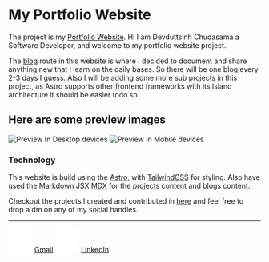 # My Portfolio Website

The project is my [Portfolio Website](https://devdutt-portfolio.vercel.app/). Hi I am Devduttsinh Chudasama a Software Developer, and welcome to my portfolio website project.

The [blog](https://devdutt-portfolio.vercel.app/blogs) route in this website is where I decided to document and share anything new that I learn on the daily bases. So there will be one blog every 2-3 days I guess. Also I will be adding some more sub projects in this project, as Astro supports other frontend frameworks with its Island architecture it should be easier todo so.

## Here are some preview images

![Preview In Desktop devices](https://cdn.discordapp.com/attachments/1065133521166942320/1232957026833928253/pc.png?ex=662b5836&is=662a06b6&hm=a18d0da389a882dcf7ac8c9ebd83d3bc34714d68262baf8ef6f3f823359078bc&)
![Preview In Mobile devices](https://cdn.discordapp.com/attachments/1065133521166942320/1232957027291238503/mobile.png?ex=662b5836&is=662a06b6&hm=c6dbbca9bb2f34bcbc80347813e249f9a23b7cfcc3f410c31253a3ea6b33af89&)

### Technology

This website is build using the [Astro](https://astro.build/), with [TailwindCSS](https://tailwindcss.com/) for styling. Also have used the Markdown JSX [MDX](https://mdxjs.com/) for the projects content and blogs content.

Checkout the projects I created and contributed in [here](https://devdutt-portfolio.vercel.app/projects) and feel free to drop a dm on any of my social handles.

---

![Gmail](/public/socialIcons/gmail.svg) [Gmail](mailto:devduttchudasama1339@gmail.com?subject=Hey-there)
![LinkedIn](/public/socialIcons/linkedin.svg) [LinkedIn](https://linkedin.com/in/devduttsinh)
